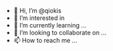 - 👋 Hi, I’m @qiokis
- 👀 I’m interested in 
- 🌱 I’m currently learning ...
- 💞️ I’m looking to collaborate on ...
- 📫 How to reach me ...
